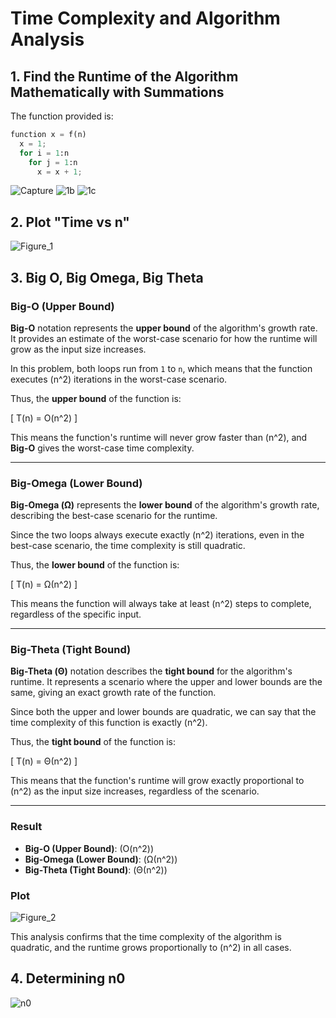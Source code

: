 # Time Complexity and Algorithm Analysis

## 1. Find the Runtime of the Algorithm Mathematically with Summations
The function provided is:
```python
function x = f(n)
  x = 1;
  for i = 1:n
    for j = 1:n
      x = x + 1;
```
![Capture](https://github.com/user-attachments/assets/1fc8bcc2-534a-4228-9897-20faceb9c0e9)
![1b](https://github.com/user-attachments/assets/28ea128b-d0cf-4ac9-9b6d-5d5a60a2d6f9)
![1c](https://github.com/user-attachments/assets/3265e668-de95-4188-90dc-6ff0758f2c5b)

## 2. Plot "Time vs n"
![Figure_1](https://github.com/user-attachments/assets/8018ebeb-8aef-4043-afae-44f232086a05)

## 3. Big O, Big Omega, Big Theta

### Big-O (Upper Bound)

**Big-O** notation represents the **upper bound** of the algorithm's growth rate. It provides an estimate of the worst-case scenario for how the runtime will grow as the input size increases.

In this problem, both loops run from `1` to `n`, which means that the function executes \(n^2\) iterations in the worst-case scenario.

Thus, the **upper bound** of the function is:

\[
T(n) = O(n^2)
\]

This means the function's runtime will never grow faster than \(n^2\), and **Big-O** gives the worst-case time complexity.

---

### Big-Omega (Lower Bound)

**Big-Omega (Ω)** represents the **lower bound** of the algorithm's growth rate, describing the best-case scenario for the runtime.

Since the two loops always execute exactly \(n^2\) iterations, even in the best-case scenario, the time complexity is still quadratic.

Thus, the **lower bound** of the function is:

\[
T(n) = Ω(n^2)
\]

This means the function will always take at least \(n^2\) steps to complete, regardless of the specific input.

---

### Big-Theta (Tight Bound)

**Big-Theta (Θ)** notation describes the **tight bound** for the algorithm's runtime. It represents a scenario where the upper and lower bounds are the same, giving an exact growth rate of the function.

Since both the upper and lower bounds are quadratic, we can say that the time complexity of this function is exactly \(n^2\).

Thus, the **tight bound** of the function is:

\[
T(n) = Θ(n^2)
\]

This means that the function's runtime will grow exactly proportional to \(n^2\) as the input size increases, regardless of the scenario.

---

### Result
- **Big-O (Upper Bound)**: \(O(n^2)\)
- **Big-Omega (Lower Bound)**: \(Ω(n^2)\)
- **Big-Theta (Tight Bound)**: \(Θ(n^2)\)
### Plot
![Figure_2](https://github.com/user-attachments/assets/c316624d-c629-48f6-818d-99d39e8f8973)


This analysis confirms that the time complexity of the algorithm is quadratic, and the runtime grows proportionally to \(n^2\) in all cases.

## 4. Determining n0
![n0](https://github.com/user-attachments/assets/5c792a8c-a105-4401-b803-ae073f31ab55)




